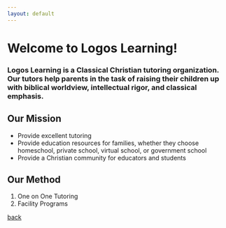 ```yaml
---
layout: default
---
```


# Welcome to Logos Learning!

### Logos Learning is a Classical Christian tutoring organization. Our tutors help parents in the task of raising their children up with biblical worldview, intellectual rigor, and classical emphasis. 

## Our Mission 
- Provide excellent tutoring
- Provide education resources for families, whether they choose homeschool, private school, virtual school, or government school
- Provide a Christian community for educators and students

## Our Method
1. One on One Tutoring
2. Facility Programs

[back](./)